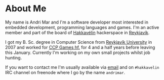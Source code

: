# About Me #
My name is Andri Mar and I'm a software developer most interested in embedded development, programming languages and games. I'm an active member and part of the board of [Hakkavélin](http://www.hakkavelin.is "Reykjavík Hackerspace") hackerspace in [Reykjavík](http://en.wikipedia.org/wiki/Reykjavík).

I got my B. Sc. degree in Computer Science from [Reykjavík University](http://ru.is) in 2007 and worked for [CCP Games hf.](http://ccpgames.com) for 4 and a half years before leaving this January. Currently I'm working on my own small projects whilst job hunting.

If you want to contact me I'm usually available via [email](andri.m.jonsson@gmail.com) and on `#hakkavelin` IRC channel on freenode where I go by the name `andrimar`.

